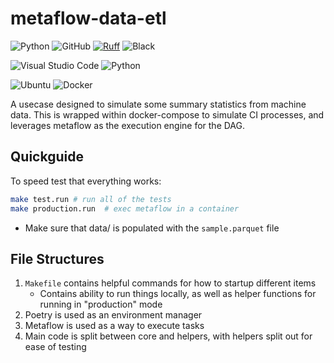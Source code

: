 # metaflow-data-etl

<img alt="Python" src="https://img.shields.io/badge/python-3.12-blue.svg" /> </a>
<img alt="GitHub" src="https://img.shields.io/github/license/huggingface/transformers.svg?color=blue"> </a>
[![Ruff](https://img.shields.io/endpoint?url=https://raw.githubusercontent.com/astral-sh/ruff/main/assets/badge/v2.json)](https://github.com/astral-sh/ruff)
![Black](https://img.shields.io/badge/code%20style-black-000000.svg)


[black]: http://github.com/psf/black
[black-shield]: https://img.shields.io/badge/code%20style-black-black.svg?style=for-the-badge&labelColor=gray

![Visual Studio Code](https://img.shields.io/badge/Visual%20Studio%20Code-0078d7.svg?style=for-the-badge&logo=visual-studio-code&logoColor=white)  ![Python](https://img.shields.io/badge/python-3670A0?style=for-the-badge&logo=python&logoColor=ffdd54) 

![Ubuntu](https://img.shields.io/badge/Ubuntu-E95420?style=for-the-badge&logo=ubuntu&logoColor=white) ![Docker](https://img.shields.io/badge/docker-%230db7ed.svg?style=for-the-badge&logo=docker&logoColor=white)


A usecase designed to simulate some summary statistics from machine data. This is wrapped within docker-compose to simulate CI processes, and leverages metaflow as the execution engine for the DAG.

## Quickguide

To speed test that everything works:

```bash
make test.run # run all of the tests
make production.run  # exec metaflow in a container
```

* Make sure that data/ is populated with the `sample.parquet` file

## File Structures

1. `Makefile` contains helpful commands for how to startup different items
    * Contains ability to run things locally, as well as helper functions for running in "production" mode
2. Poetry is used as an environment manager
3. Metaflow is used as a way to execute tasks
4. Main code is split between core and helpers, with helpers split out for ease of testing
